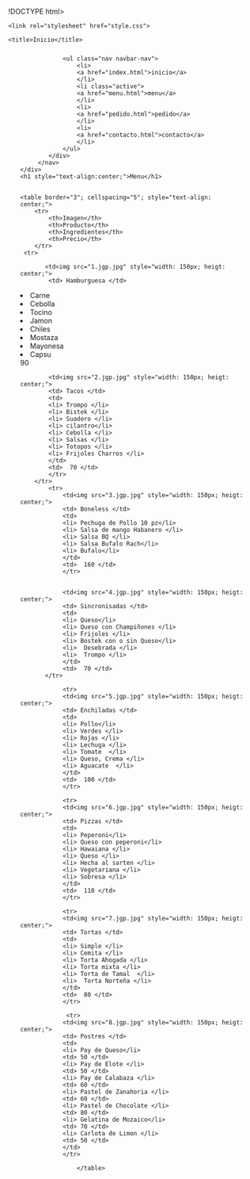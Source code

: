 !DOCTYPE html>
<html lang="en">
<head>
    <meta charset="UTF-8">
    <meta http-equiv="X-UA-Compatible" content="IE=edge">
    <meta name="viewport" content="width=device-width, initial-scale=1.0">
    <script src="https://ajax.googleapis.com/ajax/libs/jquery/1.11.2/jquery.min.js"></script>
        <link rel="stylesheet" href="https://maxcdn.bootstrapcdn.com/bootstrap/3.3.1/css/bootstrap.min.css">
        <link rel="stylesheet" href="https://maxcdn.bootstrapcdn.com/bootstrap/3.3.1/css/bootstrap-theme.min.css">
        <script src="https://maxcdn.bootstrapcdn.com/bootstrap/3.3.1/js/bootstrap.min.js"></script>

    <link rel="stylesheet" href="style.css">
    
    <title>Inicio</title>
</head>
<body>
    <div style="margin: 24px;">
        <nav class="navbar navbar-inverse navbar-stick-static-top">
            <div class="container">
                
                <ul class="nav navbar-nav">
                    <li>
                    <a href="index.html">inicio</a>
                    </li>
                    <li class="active">
                    <a href="menu.html">menu</a>
                    </li>
                    <li>
                    <a href="pedido.html">pedido</a>
                    </li>
                    <li>
                    <a href="contacto.html">contacto</a>
                    </li>
                </ul>
            </div>
         </nav>
    </div>
    <h1 style="text-align:center;">Menu</h1>


    <table border="3"; cellspacing="5"; style="text-align: center;">
        <tr>
            <th>Imagen</th>
            <th>Producto</th>
            <th>Ingredientes</th>
            <th>Precio</th>
        </tr>
     <tr>

           <td<img src="1.jgp.jpg" style="width: 150px; heigt: center;">
            <td> Hamburguesa </td>
  <td>
            <li> Carne </li>
            <li> Cebolla </li>
            <li> Tocino </li>
            <li> Jamon </li>
            <li> Chiles </li>
            <li> Mostaza </li>
            <li> Mayonesa </li>
            <li> Capsu</li>
            </td>
            <td>  90 </td>
            </td>
        </tr>

            <td<img src="2.jgp.jpg" style="width: 150px; heigt: center;">
            <td> Tacos </td>
            <td>
            <li> Trompo </li>
            <li> Bistek </li>
            <li> Suadero </li>
            <li> cilantro</li>
            <li> Cebolla </li>
            <li> Salsas </li>
            <li> Totopos </li>
            <li> Frijoles Charros </li>
            </td>
            <td>  70 </td>
            </tr>
        </tr>
            <tr>
                <td<img src="3.jgp.jpg" style="width: 150px; heigt: center;">
                <td> Boneless </td>
                <td>
                <li> Pechuga de Pollo 10 pz</li>
                <li> Salsa de mango Habanero </li>
                <li> Salsa BQ </li>
                <li> Salsa Bufalo Rach</li>
                <li> Bufalo</li>
                </td>
                <td>  160 </td>
                </tr>


                <td<img src="4.jgp.jpg" style="width: 150px; heigt: center;">
                <td> Sincronisadas </td>
                <td>
                <li> Queso</li>
                <li> Queso con Champiñones </li>
                <li> Frijoles </li>
                <li> Bostek con o sin Queso</li>
                <li>  Desebrada </li>
                <li>  Trompo </li>
                </td>
                <td>  70 </td>
           </tr>
         
                <tr>
                <td<img src="5.jgp.jpg" style="width: 150px; heigt: center;">
                <td> Enchiladas </td>
                <td>
                <li> Pollo</li>
                <li> Verdes </li>
                <li> Rojas </li>
                <li> Lechuga </li>
                <li> Tomate  </li>
                <li> Queso, Crema </li>
                <li> Aguacate  </li>
                </td>
                <td>  100 </td>
                </tr>

                <tr>
                <td<img src="6.jgp.jpg" style="width: 150px; heigt: center;">
                <td> Pizzas </td>
                <td>
                <li> Peperoni</li>
                <li> Queso con peperoni</li>
                <li> Hawaiana </li>
                <li> Queso </li>
                <li> Hecha al sarten </li>
                <li> Vegetariana </li>
                <li> Sobresa </li>
                </td>
                <td>  110 </td>
                </tr>
               
                <tr>
                <td<img src="7.jgp.jpg" style="width: 150px; heigt: center;">
                <td> Tortas </td>
                <td>
                <li> Simple </li>
                <li> Cemita </li>
                <li> Torta Ahogada </li>
                <li> Torta mixta </li>
                <li> Torta de Tamal  </li>
                <li>  Torta Norteña </li>
                </td>
                <td>  80 </td>
                </tr>
         
                 <tr>
                <td<img src="8.jgp.jpg" style="width: 150px; heigt: center;">
                <td> Postres </td>
                <td>
                <li> Pay de Queso</li>
                <td> 50 </td>
                <li> Pay de Elote </li>
                <td> 50 </td>
                <li> Pay de Calabaza </li>
                <td> 60 </td>
                <li> Pastel de Zanahoria </li>
                <td> 60 </td>
                <li> Pastel de Chocolate </li>
                <td> 80 </td>
                <li> Gelatina de Mozaico</li>
                <td> 70 </td>
                <li> Carlota de Limon </li>
                <td> 50 </td>
                </td>
                </tr>
        
                    </table>
</body>
</html>
